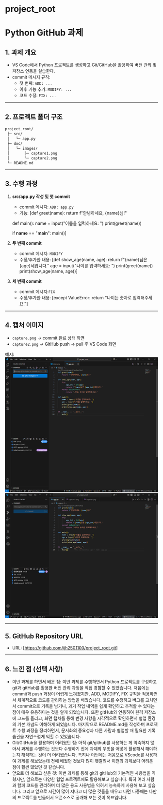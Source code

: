 # project_root
# Python GitHub 과제

## 1. 과제 개요
- VS Code에서 Python 프로젝트를 생성하고 Git/GitHub을 활용하여 버전 관리 및 저장소 연동을 실습한다.  
- commit 메시지 규칙:  
  - 첫 번째: `ADD: ...`  
  - 이후 기능 추가: `MODIFY: ...`  
  - 코드 수정: `FIX: ...`  

---

## 2. 프로젝트 폴더 구조
```
project_root/
 ├─ src/
 │   └─ app.py
 ├─ doc/
 │   └─ images/
 │       ├─ capture1.png
 │       └─ capture2.png
 └─ README.md
```

---

## 3. 수행 과정
1. **src/app.py 작성 및 첫 commit**
   - commit 메시지: `ADD: app.py`  
   - 기능: 
   [def greet(name):
    return f"안녕하세요, {name}님!"

   def main():
    name = input("이름을 입력하세요: ")
    print(greet(name))

   if __name__ == "__main__":
    main()]  

2. **두 번째 commit**
   - commit 메시지: `MODIFY` 
   - 수정/추가한 내용: 
   [def show_age(name, age):
    return f"{name}님은 {age}세입니다."
    age = input("나이를 입력하세요: ")
    print(greet(name))
    print(show_age(name, age))]  

3. **세 번째 commit**
   - commit 메시지:`FIX`
   - 수정/추가한 내용: 
   [except ValueError:
        return "나이는 숫자로 입력해주세요."]  

---

## 4. 캡처 이미지
- `capture.png` → commit 완료 상태 화면  
- `capture2.png` → GitHub push → pull 후 VS Code 화면  

예시:  
![첫번째 캡처](doc/images/capture1.png)  
![두번째 캡처](doc/images/capture2.png)  

---

## 5. GitHub Repository URL
- URL: [https://github.com/ijh2501100/project_root.git]  

---

## 6. 느낀 점 (선택 사항)
- 이번 과제를 하면서 배운 점: 이번 과제를 수행하면서 Python 프로젝트를 구성하고 git과 gitHub를 활용한 버전 관리 과정을 직접 경험할 수 있었습니다. 처음에는 commit과 push 과정이 어렵게 느껴졌지만, ADD, MODIFY, FIX 규칙을 적용하면서 체계적으로 코드를 관리하는 방법을 배웠습니다. 코드를 수정하고 버그를 고치면서 commit으로 기록을 남기니, 과거 작업 내역을 쉽게 확인하고 추적할 수 있다는 점이 매우 유용하다는 것을 알게 되었습니다. 또한 gitHub와 연동하여 원격 저장소에 코드를 올리고, 화면 캡처를 통해 변경 사항을 시각적으로 확인하면서 협업 환경의 기본 개념도 이해하게 되었습니다. 마지막으로 README.md를 작성하며 프로젝트 수행 과정을 정리하면서, 문서화의 중요성과 다른 사람과 협업할 때 필요한 기록 습관을 자연스럽게 익힐 수 있었습니다.
- Git/GitHub을 활용하며 어려웠던 점: 아직 git/github를 사용하는 게 익숙하지 않아서 과제를 수행하는 것보다 수행하기 전에 과제의 무엇을 어떻게 활용해서 해야하는지 해석하는 것이 더 어려웠습니다. 특히나 이번에는 처음으로 VScode를 사용하여 과제를 해보았는데 전에 배웠던 것보다 많이 헷갈려서 이전의 과제보다 어려운 점이 훨씬 많았던 것 같습니다.
- 앞으로 더 해보고 싶은 것: 이번 과제를 통해 git과 gitHub의 기본적인 사용법을 익혔지만, 앞으로는 다양한 협업 프로젝트에도 활용해보고 싶습니다. 특히 여러 사람과 함께 코드를 관리하며 더 많은 용도 사용법을 익혀서 능숙하게 사용해 보고 싶습니다. 그리고 앞으로 시간이 많이 지나고 더 많은 것들을 배우고 나면 나중에는 나만의 프로젝트를 만들어서 오픈소스로 공개해 보는 것이 목표입니다.
